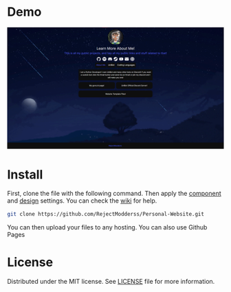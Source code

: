 # Demo

[![Demo](readme.png 'Demo')](readme.png)


# Install

First, clone the file with the following command. Then apply the [component](https://github.com/ardacarofficial/links-website/wiki/Component-Settings "component") and [design](https://github.com/ardacarofficial/links-website/wiki/Design-Settings "design") settings. You can check the [wiki](https://github.com/ardacarofficial/links-website/wiki "wiki") for help.

```sh
git clone https://github.com/RejectModderss/Personal-Website.git
```

You can then upload your files to any hosting. 
You can also use Github Pages


# License
Distributed under the MIT license. See [LICENSE](https://github.com/ardacarofficial/links-website/blob/main/LICENSE "LICENSE") file for more information.
